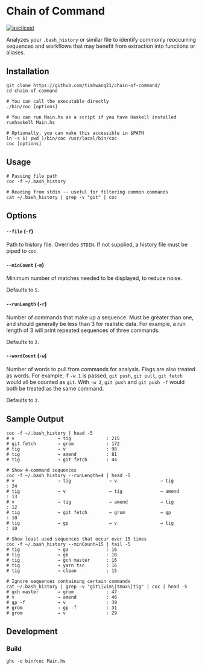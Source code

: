 # Chain of Command

[![asciicast](https://asciinema.org/a/JyiFGL7fx9I0e0KswRolLJycm.svg)](https://asciinema.org/a/JyiFGL7fx9I0e0KswRolLJycm)

Analyzes your `.bash_history` or similar file to identify commonly reoccurring sequences and workflows that may benefit from extraction into functions or aliases.

## Installation

```shell
git clone https://github.com/timhwang21/chain-of-command/
cd chain-of-command

# You can call the executable directly
./bin/coc [options]

# You can run Main.hs as a script if you have Haskell installed
runhaskell Main.hs

# Optionally, you can make this accessible in $PATH
ln -s $( pwd )/bin/coc /usr/local/bin/coc
coc [options]
```

## Usage

```shell
# Passing file path
coc -f ~/.bash_history

# Reading from stdin -- useful for filtering common commands
cat ~/.bash_history | grep -v "git" | coc
```

## Options

#### `--file` (`-f`)

Path to history file. Overrides `STDIN`. If not supplied, a history file must be piped to `coc`.

#### `--minCount` (`-m`)

Minimum number of matches needed to be displayed, to reduce noise.

Defaults to `5`.

#### `--runLength` (`-r`)

Number of commands that make up a sequence. Must be greater than one, and should generally be less than 3 for realistic data. For example, a run length of 3 will print repeated sequences of three commands.

Defaults to `2`.

#### `--wordCount` (`-w`)

Number of words to pull from commands for analysis. Flags are also treated as words. For example, if `-w 1` is passed, `git push`, `git pull`, `git fetch` would all be counted as `git`. With `-w 2`, `git push` and `git push -f` would both be treated as the same command.

Defaults to `2`.

## Sample Output

```shell
coc -f ~/.bash_history | head -5
# v                → tig             : 215
# git fetch        → grom            : 172
# tig              → v               : 98
# tig              → amend           : 81
# tig              → git fetch       : 44

# Show 4-command sequences
coc -f ~/.bash_history --runLength=4 | head -5
# v                → tig              → v                → tig             : 24
# tig              → v                → tig              → amend           : 13
# v                → tig              → amend            → tig             : 12
# tig              → git fetch        → grom             → gp              : 10
# tig              → gp               → v                → tig             : 10

# Show least used sequences that occur over 15 times
coc -f ~/.bash_history --minCount=15 | tail -5
# tig              → ga              : 16
# tig              → gb              : 16
# tig              → gch master      : 16
# tig              → yarn tsc        : 16
# tig              → clean           : 15

# Ignore sequences containing certain commands
cat ~/.bash_history | grep -v "git\|vim\|tmux\|tig" | coc | head -5
# gch master       → grom            : 47
# v                → amend           : 46
# gp -f            → v               : 39
# grom             → gp -f           : 31
# grom             → v               : 29
```

## Development

### Build

```shell
ghc -o bin/coc Main.hs
```
